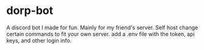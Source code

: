 # dorp-bot
A discord bot I made for fun. Mainly for my friend's server. 
Self host change certain commands to fit your own server. add a .env file with the token, api keys, and other login info.
